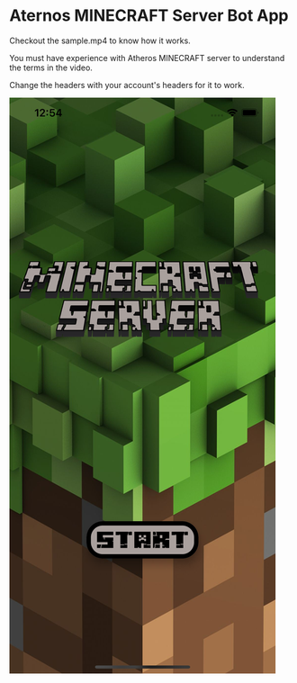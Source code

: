 # Aternos MINECRAFT Server Bot App



Checkout the sample.mp4 to know how it works.

You must have experience with Atheros MINECRAFT server to understand the terms in the video.

Change the headers with your account's headers for it to work.

<img src="image.png"/>

